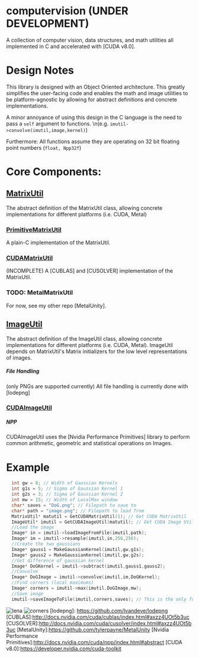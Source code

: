 # computervision (UNDER DEVELOPMENT)

A collection of computer vision, data structures, and math utilities all implemented in C and accelerated with [CUDA v8.0].

# Design Notes
This library is designed with an Object Oriented architecture. This greatly simplifies the user-facing code and enables the math and image utilities to be platform-agnostic by allowing for abstract definitions and concrete implementations.

A minor annoyance of using this design in the C language is the need to pass a `self` argument to functions. \n(e.g. `imutil->convolve(imutil,image,kernel)`)

Furthermore: All functions assume they are operating on 32 bit floating point numbers (`float, Npp32f`)

# Core Components:

## [MatrixUtil]
The abstract definition of the MatrixUtil class, allowing concrete implementations for different platforms (i.e. CUDA, Metal)
### [PrimitiveMatrixUtil]
A plain-C implementation of the MatrixUtil.

### [CUDAMatrixUtil]
(INCOMPLETE)
A [CUBLAS] and [CUSOLVER] implementation of the MatrixUtil.

### TODO: MetalMatrixUtil
For now, see my other repo [MetalUnity].

## [ImageUtil]
The abstract definition of the ImageUtil class, allowing concrete implementations for different platforms (i.e. CUDA, Metal). ImageUtil depends on MatrixUtil's Matrix initializers for the low level representations of images.

##### File Handling
(only PNGs are supported currently)
All file handling is currently done with [lodepng]

### [CUDAImageUtil]

##### NPP
 CUDAImageUtil uses the [Nvidia Performance Primitives] library to perform common arithmetic, geometric and statistical operations on Images.



# Example
```C
  int gw = 8; // Width of Gaussian Kernels
  int g1s = 5; // Sigma of Gaussian Kernel 1
  int g2s = 3; // Sigma of Gaussian Kernel 2
  int mw = 15; // Width of LocalMax window
  char* saves = "DoG.png"; // Filepath to save to
  char* path = "image.png"; // Filepath to load from
  MatrixUtil* matutil = GetCUDAMatrixUtil(1); // Get CUDA MatrixUtil
  ImageUtil* imutil = GetCUDAImageUtil(matutil); // Get CUDA Image Util
  //Load the image
  Image* in = imutil->loadImageFromFile(imutil,path);
  Image* im = imutil->resample(imutil,in,256,256);
  //Create the two gaussians
  Image* gauss1 = MakeGaussianKernel(imutil,gw,g1s);
  Image* gauss2 = MakeGaussianKernel(imutil,gw,g2s);
  //Get difference of gaussian kernel
  Image* DoGKernel = imutil->subtract(imutil,gauss1,gauss2);
  //Convolve
  Image* DoGImage = imutil->convolve(imutil,im,DoGKernel);
  //Find corners (local maximums)
  Image* corners = imutil->max(imutil,DoGImage,mw);
  //Save image
  imutil->saveImageToFile(imutil,corners,saves); // This is the only function that copies memory from device to host
```
![lena] ![corners]
[lodepng]: https://github.com/lvandeve/lodepng
[CUBLAS]:http://docs.nvidia.com/cuda/cublas/index.html#axzz4UOt5b3uc
[CUSOLVER]:http://docs.nvidia.com/cuda/cusolver/index.html#axzz4UOt5b3uc
[MetalUnity]:https://github.com/tylerpayne/MetalUnity
[Nvidia Performance Primitives]:http://docs.nvidia.com/cuda/npp/index.html#abstract
[CUDA v8.0]:https://developer.nvidia.com/cuda-toolkit

[MatrixUtil]:https://github.com/tylerpayne/computervision/blob/master/utils/MatrixUtil.h
[PrimitiveMatrixUtil]:https://github.com/tylerpayne/computervision/blob/master/utils/PrimitiveMatrixUtil.c
[CUDAMatrixUtil]:https://github.com/tylerpayne/computervision/blob/master/utils/CUDAMatrixUtil.cu
[ImageUtil]:https://github.com/tylerpayne/computervision/blob/master/utils/ImageUtil.h
[CUDAImageUtil]:https://github.com/tylerpayne/computervision/blob/master/utils/CUDAImageUtil.h
[lena]:https://github.com/tylerpayne/computervision/blob/master/lena256.png
[corners]:https://github.com/tylerpayne/computervision/blob/master/lenacorners.png
